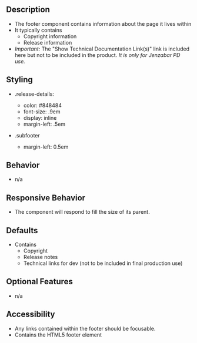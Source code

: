 ## Description
* The footer component contains information about the page it lives within
* It typically contains
	* Copyright information
	* Release information
* _Important:_ The "Show Technical Documentation Link(s)" link is included here but not to be included in the product. _It is only for Jenzabar PD use._


## Styling
* .release-details: 
	* color: #848484
	* font-size: .9em
	* display: inline
	* margin-left: .5em

* .subfooter
	* margin-left: 0.5em


## Behavior
* n/a


## Responsive Behavior
* The component will respond to fill the size of its parent.


## Defaults
* Contains
	* Copyright
	* Release notes
	* Technical links for dev (not to be included in final production use)


## Optional Features
* n/a 


## Accessibility
* Any links contained within the footer should be focusable.
* Contains the HTML5 footer element 


